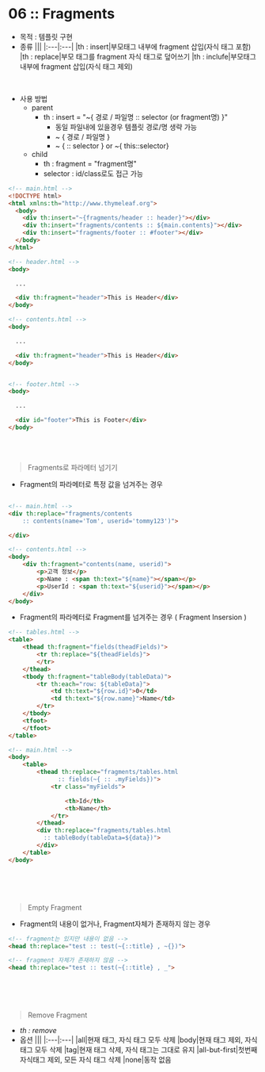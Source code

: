 06 :: Fragments
===

- 목적 : 템플릿 구현
- 종류
  |||
  |:---|:---|
  |th : insert|부모태그 내부에 fragment 삽입(자식 태그 포함)
  |th : replace|부모 태그를 fragment 자식 태그로 덮어쓰기
  |th : inclufe|부모태그 내부에 fragment 삽입(자식 태그 제외)

<br/>

- 사용 방법
  - parent
    - th : insert = "~{ 경로 / 파일명 :: selector (or fragment명) }"
      - 동일 파일내에 있을경우 템플릿 경로/명 생략 가능
      - ~ { 경로 / 파일명 }
      - ~ { :: selector } or ~{ this::selector}
  - child
    - th : fragment = "fragment명"
    - selector : id/class로도 접근 가능

```html
<!-- main.html -->
<!DOCTYPE html>
<html xmlns:th="http://www.thymeleaf.org">
  <body>
    <div th:insert="~{fragments/header :: header}"></div> 
    <div th:insert="fragments/contents :: ${main.contents}"></div> 
    <div th:insert="fragments/footer :: #footer"></div>
  </body>
</html>

<!-- header.html -->
<body>

  ...

  <div th:fragment="header">This is Header</div>
</body>

<!-- contents.html -->
<body>

  ...

  <div th:fragment="header">This is Header</div>
</body>


<!-- footer.html -->
<body>

  ...

  <div id="footer">This is Footer</div>
</body>

```

<br/>
<br/>

> Fragments로 파라메터 넘기기

- Fragment의 파라메터로 특정 값을 넘겨주는 경우

```html

<!-- main.html -->
<div th:replace="fragments/contents
    :: contents(name='Tom', userid='tommy123')">

</div>

<!-- contents.html -->
<body>
    <div th:fragment="contents(name, userid)">
        <p>고객 정보</p>
        <p>Name : <span th:text="${name}"></span></p>
        <p>UserId : <span th:text="${userid}"></span></p>
    </div>
</body>

```

- Fragment의 파라메터로 Fragment를 넘겨주는 경우 ( Fragment Insersion )

```html
<!-- tables.html -->
<table>
    <thead th:fragment="fields(theadFields)">
        <tr th:replace="${theadFields}">
        </tr>
    </thead>
    <tbody th:fragment="tableBody(tableData)">
        <tr th:each="row: ${tableData}">
            <td th:text="${row.id}">0</td>
            <td th:text="${row.name}">Name</td>
        </tr>
    </tbody>
    <tfoot>
    </tfoot>
</table>

<!-- main.html -->
<body>
    <table>
        <thead th:replace="fragments/tables.html
              :: fields(~{ :: .myFields})">
            <tr class="myFields">

                <th>Id</th>
                <th>Name</th>
            </tr>
        </thead>
        <div th:replace="fragments/tables.html
          :: tableBody(tableData=${data})">
        </div>
    </table>
</body>
```

<br/>
<br/>
<br/>

> Empty Fragment

- Fragment의 내용이 없거나, Fragment자체가 존재하지 않는 경우

```html
<!-- fragment는 있지만 내용이 없음 -->
<head th:replace="test :: test(~{::title} , ~{})"> 

<!-- fragment 자체가 존재하지 않음 -->
<head th:replace="test :: test(~{::title} , _">
```

<br/>
<br/>
<br/>

> Remove Fragment

- _th : remove_
- 옵션
  |||
  |:---|:---|
  |all|현재 태그, 자식 태그 모두 삭제
  |body|현재 태그 제외, 자식 태그 모두 삭제
  |tag|현재 태그 삭제, 자식 태그는 그대로 유지
  |all-but-first|첫번째 자식태그 제외, 모든 자식 태그 삭제
  |none|동작 없음
